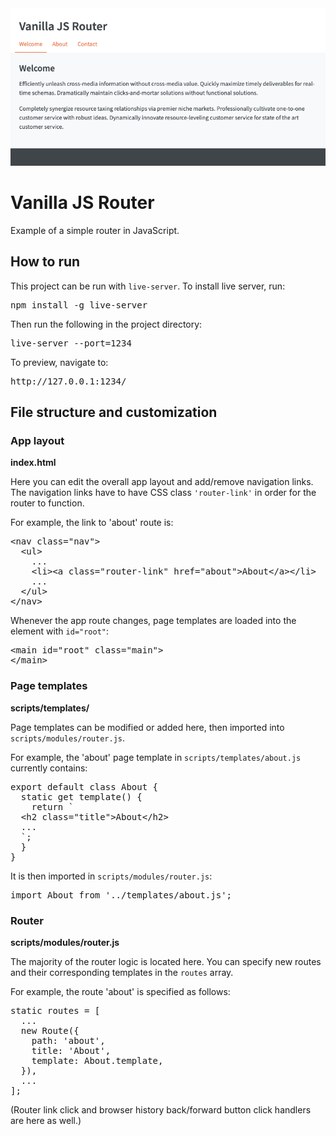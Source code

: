 <img src="images/screenshots/vanilla-js-router.png" alt="" style="margin: 0 auto; max-width: 100%;" />


# Vanilla JS Router

Example of a simple router in JavaScript.


## How to run

This project can be run with <code>live-server</code>. To install live server, run:

<pre>
npm install -g live-server
</pre>

Then run the following in the project directory:

<pre>
live-server --port=1234
</pre>

To preview, navigate to:

<pre>
http://127.0.0.1:1234/
</pre>


## File structure and customization

### App layout

<strong>index.html</strong>

Here you can edit the overall app layout and add/remove navigation links.
The navigation links have to have CSS class <code>'router-link'</code> in
order for the router to function.

For example, the link to 'about' route is:

<pre>
&lt;nav class="nav">
  &lt;ul>
    ...
    &lt;li>&lt;a class="router-link" href="about">About&lt;/a>&lt;/li>
    ...
  &lt;/ul>
&lt;/nav>
</pre>

Whenever the app route changes, page templates are loaded into the element
with <code>id="root"</code>:

<pre>
&lt;main id="root" class="main">
&lt;/main>
</pre>


### Page templates

<strong>scripts/templates/</strong>

Page templates can be modified or added here, then imported into
<code>scripts/modules/router.js</code>.

For example, the 'about' page template in <code>scripts/templates/about.js</code>
currently contains:

<pre>
export default class About {
  static get template() {
    return `
  &lt;h2 class="title">About&lt;/h2>
  ...
  `;
  }
}
</pre>

It is then imported in <code>scripts/modules/router.js</code>:

<pre>
import About from '../templates/about.js';
</pre>


### Router

<strong>scripts/modules/router.js</strong>

The majority of the router logic is located here. You can specify new routes
and their corresponding templates in the <code>routes</code> array.

For example, the route 'about' is specified as follows:

<pre>
static routes = [
  ...
  new Route({
    path: 'about',
    title: 'About',
    template: About.template,
  }),
  ...
];
</pre>

(Router link click and browser history back/forward button click handlers
are here as well.)
